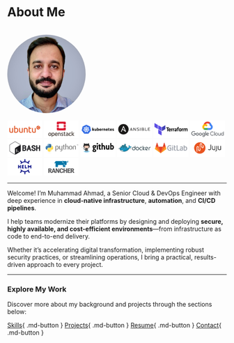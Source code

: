 # About Me

<img src="images/profile.jpg"
     alt="Portrait of Muhammad Ahmad, Senior Cloud & DevOps Engineer"
     width="180"
     style="border-radius: 50%; margin-top: 1rem;" />

<div class="tech-logos">
  <img src="images/logos/ubuntu.svg" alt="Ubuntu" height="40" style="max-width: 150px;"/>
  <img src="images/logos/openstack.svg" alt="OpenStack" height="40" style="max-width: 150px;"/>
  <img src="images/logos/kubernetes.svg" alt="Kubernetes" height="40" style="max-width: 150px;"/>
  <img src="images/logos/ansible.svg" alt="Ansible" height="40" style="max-width: 150px;"/>
  <img src="images/logos/terraform.svg" alt="Terraform" height="40" style="max-width: 150px;"/>
  <img src="images/logos/googlecloud.svg" alt="GoogleCloud" height="40" style="max-width: 150px;"/>
  <img src="images/logos/bash.svg" alt="Bash" height="40" style="max-width: 150px;"/>
  <img src="images/logos/python.svg" alt="Python" height="40" style="max-width: 150px;"/>
  <img src="images/logos/github.svg" alt="Github" height="40" style="max-width: 150px;"/>
  <img src="images/logos/docker.svg" alt="Docker" height="40" style="max-width: 150px;"/>
  <img src="images/logos/gitlab.svg" alt="Gitlab" height="40" style="max-width: 150px;"/>
  <img src="images/logos/juju.svg" alt="Juju" height="40" style="max-width: 150px;"/>
  <img src="images/logos/helm.svg" alt="Helm" height="40" style="max-width: 150px;"/>
  <img src="images/logos/rancher.svg" alt="Rancher" height="40" style="max-width: 150px;"/>
</div>

---

Welcome! I’m Muhammad Ahmad, a Senior Cloud & DevOps Engineer with deep experience in **cloud-native infrastructure**, **automation**, and **CI/CD pipelines**.  

I help teams modernize their platforms by designing and deploying **secure, highly available, and cost-efficient environments**—from infrastructure as code to end-to-end delivery.

Whether it’s accelerating digital transformation, implementing robust security practices, or streamlining operations, I bring a practical, results-driven approach to every project.

---

### Explore My Work
Discover more about my background and projects through the sections below:

[Skills](skills.md){ .md-button } [Projects](projects.md){ .md-button }  [Resume](resume.md){ .md-button }  [Contact](contact.md){ .md-button }
